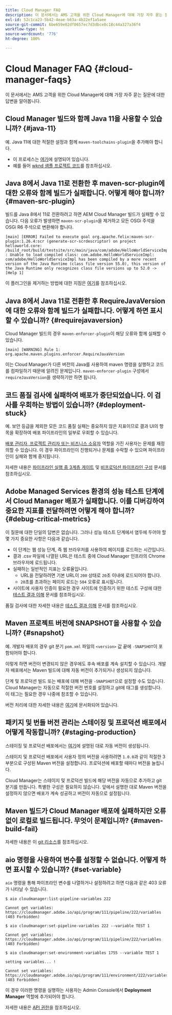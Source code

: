 ```yaml
---
title: Cloud Manager FAQ
description: 이 문서에서는 AMS 고객을 위한 Cloud Manager에 대해 가장 자주 묻는 질문에 대한 답변을 알아봅니다.
exl-id: 52c1ca23-5b42-4eae-b63a-4b22ef1a5aee
source-git-commit: 6be659e02df0657ec7d3dbce8c18c44a327a36f4
workflow-type: ht
source-wordcount: '776'
ht-degree: 100%

---
```



# Cloud Manager FAQ {#cloud-manager-faqs}

이 문서에서는 AMS 고객을 위한 Cloud Manager에 대해 가장 자주 묻는 질문에 대한 답변을 알아봅니다.

## Cloud Manager 빌드와 함께 Java 11을 사용할 수 있습니까? {#java-11}

예. Java 11에 대한 적절한 설정과 함께 `maven-toolchains-plugin`을 추가해야 합니다.

* 이 프로세스는 [여기](/help/getting-started/using-the-wizard.md)에 설명되어 있습니다.
* 예를 들어 [wknd 샘플 프로젝트 코드](https://github.com/adobe/aem-guides-wknd/commit/6cb5238cb6b932735dcf91b21b0d835ae3a7fe75)를 참조하십시오.

## Java 8에서 Java 11로 전환한 후 maven-scr-plugin에 대한 오류와 함께 빌드가 실패합니다. 어떻게 해야 합니까? {#maven-src-plugin}

빌드를 Java 8에서 11로 전환하려고 하면 AEM Cloud Manager 빌드가 실패할 수 있습니다. 다음 오류가 발생하면 `maven-scr-plugin`을 제거하고 모든 OSGi 주석을 OSGi R6 주석으로 변환해야 합니다.

```text
[main] [ERROR] Failed to execute goal org.apache.felix:maven-scr-plugin:1.26.4:scr (generate-scr-scrdescriptor) on project helloworld.core: /build_root/build/testsite/src/main/java/com/adobe/HelloWorldServiceImpl.java : Unable to load compiled class: com.adobe.HelloWorldServiceImpl: com/adobe/HelloWorldServiceImpl has been compiled by a more recent version of the Java Runtime (class file version 55.0), this version of the Java Runtime only recognizes class file versions up to 52.0 -> [Help 1]
```

이 플러그인을 제거하는 방법에 대한 지침은 [여기](https://cqdump.wordpress.com/2019/01/03/from-scr-annotations-to-osgi-annotations/)를 참조하십시오.

## Java 8에서 Java 11로 전환한 후 RequireJavaVersion에 대한 오류와 함께 빌드가 실패합니다. 어떻게 하면 표시할 수 있습니까? {#requirejavaversion}

Cloud Manager 빌드의 경우 `maven-enforcer-plugin`이 해당 오류와 함께 실패할 수 있습니다.

```text
[main] [WARNING] Rule 1: org.apache.maven.plugins.enforcer.RequireJavaVersion
```

이는 Cloud Manager가 다른 버전의 Java를 사용하여 maven 명령을 실행하고 코드를 컴파일하기 때문에 알려진 문제입니다. `maven-enforcer-plugin` 구성에서 `requireJavaVersion`을 생략하기만 하면 됩니다.

## 코드 품질 검사에 실패하여 배포가 중단되었습니다. 이 검사를 우회하는 방법이 있습니까? {#deployment-stuck}

예. 보안 등급을 제외한 모든 코드 품질 실패는 중요하지 않은 지표이므로 결과 UI의 항목을 확장하여 배포 파이프라인의 일부로 우회할 수 있습니다.

[배포 관리자, 프로젝트 관리자 또는 비즈니스 소유자](/help/requirements/users-and-roles.md#role-definitions) 역할을 가진 사용자는 문제를 재정의할 수 있습니다. 이 경우 파이프라인이 진행되거나 문제를 수락할 수 있으며 파이프라인이 실패와 함께 중지됩니다.

자세한 내용은 [파이프라인 실행 중 3계층 게이트](/help/using/code-quality-testing.md#three-tier-gates-while-running-a-pipeline) 및 [비프로덕션 파이프라인 구성](/help/using/non-production-pipelines.md#understanding-the-flow) 문서를 참조하십시오.

## Adobe Managed Services 환경의 성능 테스트 단계에서 Cloud Manager 배포가 실패합니다. 이를 디버깅하여 중요한 지표를 전달하려면 어떻게 해야 합니까? {#debug-critical-metrics}

이 질문에 대한 단일의 답변은 없습니다. 그러나 성능 테스트 단계에서 염두에 두어야 할 몇 가지 중요한 사항은 다음과 같습니다.

* 이 단계는 웹 성능 단계, 즉 웹 브라우저를 사용하여 페이지를 로드하는 시간입니다.
* 결과 .csv 파일에 나열된 URL은 테스트 중에 Cloud Manager 인프라의 Chrome 브라우저에 로드됩니다.
* 실패하는 일반적인 지표는 오류율입니다.
   * URL을 전달하려면 기본 URL이 `200` 상태로 `20`초 이내에 로드되어야 합니다.
   * `20`초를 초과하는 페이지 로드는 `504` 오류로 표시됩니다.
* 사이트에 사용자 인증이 필요한 경우 사이트에 인증하기 위한 테스트 구성에 대한 [테스트 결과 이해](/help/using/code-quality-testing.md#authenticated-performance-testing) 문서를 참조하십시오.

품질 검사에 대한 자세한 내용은 [테스트 결과 이해](/help/using/code-quality-testing.md) 문서를 참조하십시오.

## Maven 프로젝트 버전에 SNAPSHOT을 사용할 수 있습니까? {#snapshot}

예. 개발자 배포의 경우 git 분기 `pom.xml` 파일의 `<version>` 값 끝에 `-SNAPSHOT`이 포함되어야 합니다.

이렇게 하면 버전이 변경되지 않은 경우에도 후속 배포를 계속 설치할 수 있습니다. 개발자 배포에서는 Maven 빌드에 대해 자동 버전이 추가되거나 생성되지 않습니다.

단계 및 프로덕션 빌드 또는 배포에 대해 버전을 `-SNAPSHOT`으로 설정할 수도 있습니다. Cloud Manager는 자동으로 적절한 버전 번호를 설정하고 git에 태그를 생성합니다. 이 태그는 필요한 경우 나중에 참조할 수 있습니다.

버전 처리에 대한 자세한 내용은 [여기](https://experienceleague.adobe.com/docs/experience-manager-cloud-service/content/implementing/using-cloud-manager/managing-code/project-version-handling.html)에 문서화되어 있습니다.

## 패키지 및 번들 버전 관리는 스테이징 및 프로덕션 배포에서 어떻게 작동합니까? {#staging-production}

스테이징 및 프로덕션 배포에서는 [여기](/help/managing-code/maven-project-version.md)에 설명된 대로 자동 버전이 생성됩니다.

스테이지 및 프로덕션 배포에서 사용자 정의 버전을 사용하려면 `1.0.0`과 같이 적절한 3부분으로 구성된 Maven 버전을 설정합니다. 프로덕션에 배포할 때마다 버전을 늘립니다.

Cloud Manager는 스테이지 및 프로덕션 빌드에 해당 버전을 자동으로 추가하고 git 분기를 만듭니다. 특별한 구성은 필요하지 않습니다. 앞에서 설명한 대로 Maven 버전을 설정하지 않으면 배포가 계속 성공하고 버전이 자동으로 설정됩니다.

## Maven 빌드가 Cloud Manager 배포에 실패하지만 오류 없이 로컬로 빌드됩니다. 무엇이 문제입니까? {#maven-build-fail}

자세한 내용은 이 [git 리소스](https://github.com/cqsupport/cloud-manager/blob/main/cm-build-step-fails.md)를 참조하십시오.

## aio 명령을 사용하여 변수를 설정할 수 없습니다. 어떻게 하면 표시할 수 있습니까? {#set-variable}

`aio` 명령을 통해 파이프라인 변수를 나열하거나 설정하려고 하면 다음과 같은 403 오류가 나타날 수 있습니다.

```shell
$ aio cloudmanager:list-pipeline-variables 222

Cannot get variables: https://cloudmanager.adobe.io/api/program/111/pipeline/222/variables (403 Forbidden)

$ aio cloudmanager:set-pipeline-variables 222 --variable TEST 1

Cannot get variables: https://cloudmanager.adobe.io/api/program/111/pipeline/222/variables (403 Forbidden)

$ aio cloudmanager:set-environment-variables 1755 --variable TEST 1

setting variables... !

Cannot set variables: https://cloudmanager.adobe.io/api/program/111/environment/222/variables (403 Forbidden)
```

이 경우 이러한 명령을 실행하는 사용자는 Admin Console에서 **Deployment Manager** 역할에 추가되어야 합니다.

자세한 내용은 [API 권한](https://developer.adobe.com/experience-cloud/cloud-manager/guides/getting-started/permissions/)을 참조하십시오.
